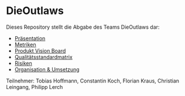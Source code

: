 # DieOutlaws

Dieses Repository stellt die Abgabe des Teams DieOutlaws dar:
- [Präsentation](Intelligent_Tanken.pptx)
- [Metriken](Metriken.md)
- [Produkt Vision Board](ProductVisionBoard.jpg)
- [Qualitätsstandardmatrix](matrix.md)
- [Risiken](Risiken.pdf)
- [Organisation & Umsetzung](Selbstbeschreibung.md)

Teilnehmer: Tobias Hoffmann, Constantin Koch, Florian Kraus, Christian Leingang, Philipp Lerch

